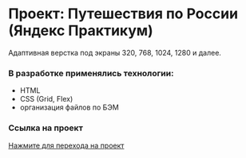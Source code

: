 # Проект: Путешествия по России (Яндекс Практикум)
Адаптивная верстка под экраны 320, 768, 1024, 1280 и далее.

### В разработке применялись технологии:
* HTML
* CSS (Grid, Flex)
* организация файлов по БЭМ

### Ссылка на проект
[Нажмите для перехода на проект](https://nurgaleevadi.github.io/russian-travel-portfolio/)


